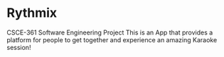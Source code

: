 # Rythmix
CSCE-361 Software Engineering Project
This is an App that provides a platform for people to get together and experience an amazing Karaoke session!
